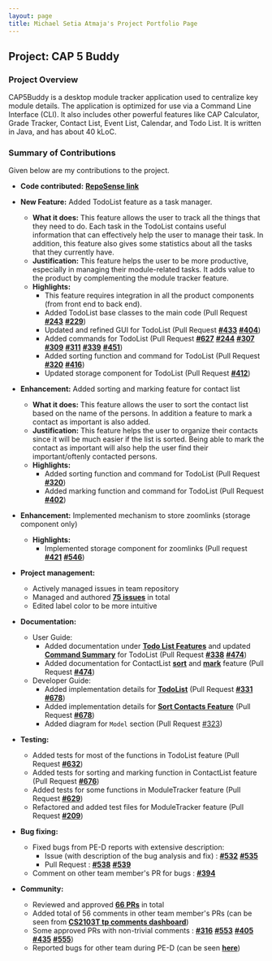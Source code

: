 ```yaml
---
layout: page
title: Michael Setia Atmaja's Project Portfolio Page
---
```

## Project: CAP 5 Buddy
### Project Overview
CAP5Buddy is a desktop module tracker application used to centralize key module details.
The application is  optimized for use via a Command Line Interface (CLI). It also includes other
powerful features like CAP Calculator, Grade Tracker, Contact List, Event List, Calendar, and Todo List.
It is written in Java, and has about 40 kLoC.
### Summary of Contributions
Given below are my contributions to the project.

* **Code contributed:** [**RepoSense link**](https://nus-cs2103-ay2021s1.github.io/tp-dashboard/#breakdown=true&search=michael-setia)

* **New Feature:** Added TodoList feature as a task manager.
  * **What it does:** This feature allows the user to track all the things that they need to do. Each task in the TodoList
  contains useful information that can effectively help the user to manage their task. In addition, this feature also gives
  some statistics about all the tasks that they currently have.
  * **Justification:** This feature helps the user to be more productive, especially in managing their module-related tasks.
  It adds value to the product by complementing the module tracker feature. 
  * **Highlights:** 
    * This feature requires integration in all the product components (from front end to back end).
    * Added TodoList base classes to the main code (Pull Request 
    [**#243**](https://github.com/AY2021S1-CS2103T-F12-3/tp/pull/243) 
    [**#229**](https://github.com/AY2021S1-CS2103T-F12-3/tp/pull/229))
    * Updated and refined GUI for TodoList (Pull Request 
    [**#433**](https://github.com/AY2021S1-CS2103T-F12-3/tp/pull/433)
    [**#404**](https://github.com/AY2021S1-CS2103T-F12-3/tp/pull/404))
    * Added commands for TodoList (Pull Request 
    [**#627**](https://github.com/AY2021S1-CS2103T-F12-3/tp/pull/627)
    [**#244**](https://github.com/AY2021S1-CS2103T-F12-3/tp/pull/244)
    [**#307**](https://github.com/AY2021S1-CS2103T-F12-3/tp/pull/307)
    [**#309**](https://github.com/AY2021S1-CS2103T-F12-3/tp/pull/309)
    [**#311**](https://github.com/AY2021S1-CS2103T-F12-3/tp/pull/311)
    [**#339**](https://github.com/AY2021S1-CS2103T-F12-3/tp/pull/339)
    [**#451**](https://github.com/AY2021S1-CS2103T-F12-3/tp/pull/451))
    * Added sorting function and command for TodoList (Pull Request 
    [**#320**](https://github.com/AY2021S1-CS2103T-F12-3/tp/pull/320)
    [**#416**](https://github.com/AY2021S1-CS2103T-F12-3/tp/pull/416))
    * Updated storage component for TodoList (Pull Request 
    [**#412**](https://github.com/AY2021S1-CS2103T-F12-3/tp/pull/412))

* **Enhancement:** Added sorting and marking feature for contact list
  * **What it does:** This feature allows the user to sort the contact list based on the name of the persons. In addition
  a feature to mark a contact as important is also added.
  * **Justification:** This feature helps the user to organize their contacts since it will be much easier if the list
  is sorted. Being able to mark the contact as important will also help the user find their important/oftenly contacted persons.
  * **Highlights:**
    * Added sorting function and command for TodoList (Pull Request 
    [**#320**](https://github.com/AY2021S1-CS2103T-F12-3/tp/pull/320))
    * Added marking function and command for TodoList (Pull Request 
    [**#402**](https://github.com/AY2021S1-CS2103T-F12-3/tp/pull/402))

* **Enhancement:** Implemented mechanism to store zoomlinks (storage component only)
  * **Highlights:**
    * Implemented storage component for zoomlinks (Pull request 
    [**#421**](https://github.com/AY2021S1-CS2103T-F12-3/tp/pull/421)
    [**#546**](https://github.com/AY2021S1-CS2103T-F12-3/tp/pull/546))

* **Project management:**
  * Actively managed issues in team repository
  * Managed and authored [**75 issues**](https://github.com/AY2021S1-CS2103T-F12-3/tp/issues?q=+is%3Aissue+author%3Amichael-setia+) in total
  * Edited label color to be more intuitive

* **Documentation:**
  * User Guide:
    * Added documentation under [**Todo List Features**](https://ay2021s1-cs2103t-f12-3.github.io/tp/UserGuide.html#todo-list-features) and updated [**Command Summary**](https://ay2021s1-cs2103t-f12-3.github.io/tp/UserGuide.html#command-summary-for-todo-list) for TodoList
    (Pull Request [**#338**](https://github.com/AY2021S1-CS2103T-F12-3/tp/pull/338)
    [**#474**](https://github.com/AY2021S1-CS2103T-F12-3/tp/pull/474))
    * Added documentation for ContactList [**sort**](https://ay2021s1-cs2103t-f12-3.github.io/tp/UserGuide.html#sorting-contacts-sortcontact) and [**mark**](https://ay2021s1-cs2103t-f12-3.github.io/tp/UserGuide.html#marking-contacts-as-important-importantcontact) feature 
    (Pull Request [**#474**](https://github.com/AY2021S1-CS2103T-F12-3/tp/pull/474))
  * Developer Guide:
    * Added implementation details for [**TodoList**](https://ay2021s1-cs2103t-f12-3.github.io/tp/DeveloperGuide.html#todo-list)
    (Pull Request [**#331**](https://github.com/AY2021S1-CS2103T-F12-3/tp/pull/331)
    [**#678**](https://github.com/AY2021S1-CS2103T-F12-3/tp/pull/678))
    * Added implementation details for [**Sort Contacts Feature**](https://ay2021s1-cs2103t-f12-3.github.io/tp/DeveloperGuide.html#sort-contacts-feature) 
    (Pull Request [**#678**](https://github.com/AY2021S1-CS2103T-F12-3/tp/pull/678))
    * Added diagram for `Model` section (Pull Request [#323](https://github.com/AY2021S1-CS2103T-F12-3/tp/pull/323))

* **Testing:**
  * Added tests for most of the functions in TodoList feature (Pull Request 
  [**#632**](https://github.com/AY2021S1-CS2103T-F12-3/tp/pull/632))
  * Added tests for sorting and marking function in ContactList feature (Pull Request 
  [**#676**](https://github.com/AY2021S1-CS2103T-F12-3/tp/pull/676))
  * Added tests for some functions in ModuleTracker feature (Pull Request 
  [**#629**](https://github.com/AY2021S1-CS2103T-F12-3/tp/pull/629))
  * Refactored and added test files for ModuleTracker feature (Pull Request 
  [**#209**](https://github.com/AY2021S1-CS2103T-F12-3/tp/pull/209))

* **Bug fixing:**
  * Fixed bugs from PE-D reports with extensive description:
    * Issue (with description of the bug analysis and fix) : 
    [**#532**](https://github.com/AY2021S1-CS2103T-F12-3/tp/pull/532)
    [**#535**](https://github.com/AY2021S1-CS2103T-F12-3/tp/pull/535)
    * Pull Request :
    [**#538**](https://github.com/AY2021S1-CS2103T-F12-3/tp/pull/538)
    [**#539**](https://github.com/AY2021S1-CS2103T-F12-3/tp/pull/539)
  * Comment on other team member's PR for bugs : [**#394**](https://github.com/AY2021S1-CS2103T-F12-3/tp/pull/394)

* **Community:**
  * Reviewed and approved [**66 PRs**](https://github.com/AY2021S1-CS2103T-F12-3/tp/pulls?q=is%3Apr+reviewed-by%3A%40me) in total
  * Added total of 56 comments in other team member's PRs (can be seen from [**CS2103T tp comments dashboard**](https://nus-cs2103-ay2021s1.github.io/dashboards/contents/tp-comments.html))
  * Some approved PRs with non-trivial comments : 
  [**#316**](https://github.com/AY2021S1-CS2103T-F12-3/tp/pull/316)
  [**#553**](https://github.com/AY2021S1-CS2103T-F12-3/tp/pull/553)
  [**#405**](https://github.com/AY2021S1-CS2103T-F12-3/tp/pull/405)
  [**#435**](https://github.com/AY2021S1-CS2103T-F12-3/tp/pull/435)
  [**#555**](https://github.com/AY2021S1-CS2103T-F12-3/tp/pull/555))
  * Reported bugs for other team during PE-D (can be seen [**here**](https://github.com/michael-setia/ped/issues))
